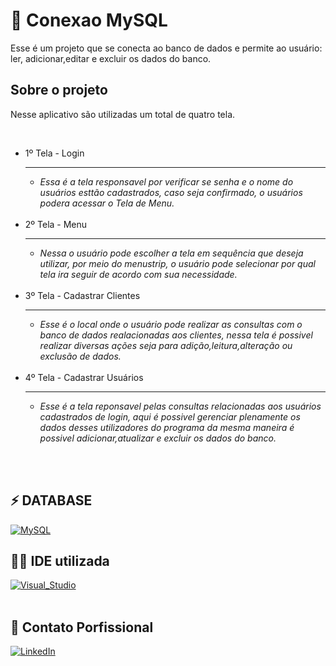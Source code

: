 # 📑 Conexao MySQL

<p>Esse é um projeto que se conecta ao banco de dados e permite ao usuário: ler, adicionar,editar e excluir os dados do banco.</p>

## Sobre o projeto
<p>
    Nesse aplicativo são utilizadas um total de quatro tela.
</p>
<br/>

<ul>
    <li> 
        1º Tela - Login
    </li>
    <hr/>
        <ul>
            <li>
                <i>
                    Essa é a tela responsavel por verificar se senha e o nome do usuários esttão cadastrados, caso seja confirmado, o usuários podera acessar o Tela de Menu.
                </i>
            </li>
        </ul>
    <br/>
    <li> 2º Tela - Menu</li>
    <hr/>
        <ul>
            <li>
                <i>
                    Nessa o usuário pode escolher a tela em sequência que deseja utilizar, por meio do menustrip, o usuário pode selecionar por qual tela ira seguir de acordo com sua necessidade.
                </i>
            </li>
        </ul>
    <br/>
    <li> 3º Tela - Cadastrar Clientes</li>
    <hr/>
        <ul>
            <li>
                <i>
                Esse é o local onde o usuário pode realizar as consultas com o banco de dados realacionadas aos clientes, nessa tela é possivel realizar diversas ações seja para adição,leitura,alteração ou exclusão de dados.
                </i>
            </li>
        </ul>
    <br/>
    <li>4º Tela - Cadastrar Usuários</li>
    <hr/>
        <ul>
            <li>
                <i>
                    Esse é a tela reponsavel pelas consultas relacionadas aos usuários cadastrados de login, aqui é possivel gerenciar plenamente os dados desses utilizadores do programa da mesma maneira é possivel adicionar,atualizar e excluir os dados do banco.
                </i>
            </li>
        </ul>
    <br/>
</ul>
<br/>

## ⚡ DATABASE
[![MySQL](https://img.shields.io/badge/MySQL-005C84?style=for-the-badge&logo=mysql&logoColor=white)](https://github.com/Rian-Lima-Silva/Conexao_MySQL/blob/main/ProjetoMySQL/dbaula.sql)
<br/>

## 👩‍💻 IDE utilizada
<div style="display: inline_block">
    <a href="https://github.com/Rian-Lima-Silva/Conexao_MySQL/tree/main/ProjetoMySQL/Projeto"><img align="center" alt="Visual_Studio"src="https://img.shields.io/badge/Visual_Studio-5C2D91?style=for-the-badge&logo=visual%20studio&logoColor=white"></img></a>
</div>
<br/>

## 🔗 Contato Porfissional
[![LinkedIn](https://img.shields.io/badge/LinkedIn-0077B5?style=for-the-badge&logo=linkedin&logoColor=white)](https://www.linkedin.com/in/rian-lima-a890a8250/)
<br>


